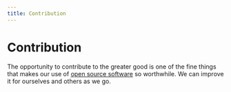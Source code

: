 ```yaml
---
title: Contribution
---
```


# Contribution

The opportunity to contribute to the greater good is one of the fine things that makes our use of [open source software](../../company-policies/new-hire-orientation/intro-open-source.md#what-is-free-and-open-source-software) so worthwhile. We can improve it for ourselves and others as we go.
